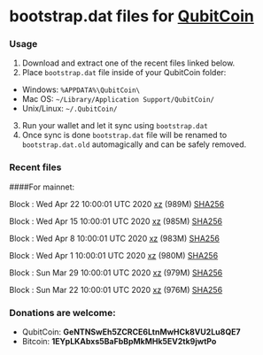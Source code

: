# bootstrap.dat files for [QubitCoin](https://qubitcoin.cc/)

### Usage

1. Download and extract one of the recent files linked below.
2. Place `bootstrap.dat` file inside of your QubitCoin folder:
 - Windows: `%APPDATA%\QubitCoin\`
 - Mac OS: `~/Library/Application Support/QubitCoin/`
 - Unix/Linux: `~/.QubitCoin/`
3. Run your wallet and let it sync using `bootstrap.dat`
4. Once sync is done `bootstrap.dat` file will be renamed to `bootstrap.dat.old` automagically and can be safely removed.

### Recent files

####For mainnet:

Block : Wed Apr 22 10:00:01 UTC 2020 [xz]() (989M) [SHA256]()

Block : Wed Apr 15 10:00:01 UTC 2020 [xz](https://transfer.sh/J08Ge/bootstrap.dat.20200415.tar.xz) (985M) [SHA256](https://transfer.sh/33ywx/sha256.txt)

Block : Wed Apr  8 10:00:01 UTC 2020 [xz](https://transfer.sh/2E7n5/bootstrap.dat.20200408.tar.xz) (983M) [SHA256](https://transfer.sh/inTI9/sha256.txt)

Block : Wed Apr  1 10:00:01 UTC 2020 [xz](https://transfer.sh/vfWtu/bootstrap.dat.20200401.tar.xz) (980M) [SHA256](https://transfer.sh/cHVkl/sha256.txt)

Block : Sun Mar 29 10:00:01 UTC 2020 [xz](https://transfer.sh/CYhB7/bootstrap.dat.20200329.tar.xz) (979M) [SHA256](https://transfer.sh/D1ROe/sha256.txt)

Block : Sun Mar 22 10:00:01 UTC 2020 [xz]() (976M) [SHA256]()

### Donations are welcome:

- QubitCoin: **GeNTNSwEh5ZCRCE6LtnMwHCk8VU2Lu8QE7**
- Bitcoin: **1EYpLKAbxs5BaFbBpMkMHk5EV2tk9jwtPo**
